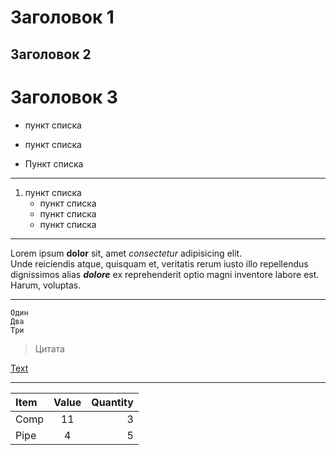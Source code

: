 # Заголовок 1
## Заголовок 2
Заголовок 3
=
* пункт списка
+ пункт списка
- Пункт списка
---
1. пункт списка
    * пункт списка
    - пункт списка
    + пункт списка
***
Lorem ipsum **dolor** sit, amet *consectetur* adipisicing elit.  
Unde reiciendis atque, quisquam et, veritatis rerum iusto illo repellendus dignissimos alias ***dolore*** ex reprehenderit optio magni inventore labore est.   
Harum, voluptas.
***
```
Один
Два
Три
```
>Цитата

[Text](https://google.com)
***
Item | Value | Quantity
:--- |:-----:| -------:
Comp | 11		 |	3
Pipe |	4		 |	5